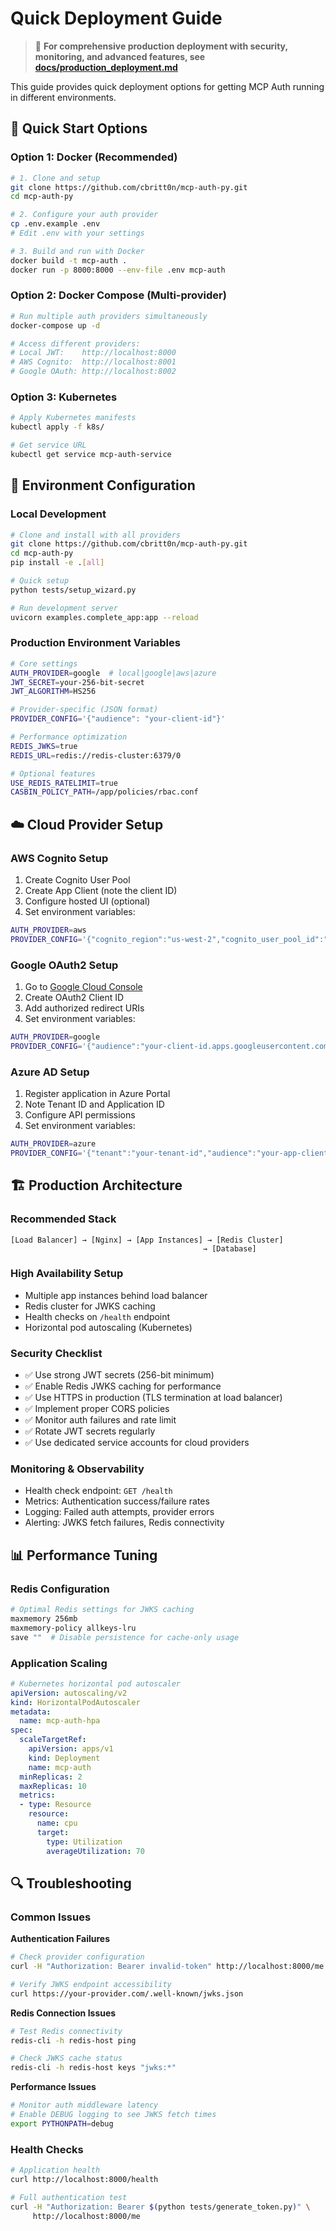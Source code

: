 # Quick Deployment Guide

> 📖 **For comprehensive production deployment with security, monitoring, and advanced features, see [docs/production_deployment.md](docs/production_deployment.md)**

This guide provides quick deployment options for getting MCP Auth running in different environments.

## 🚀 Quick Start Options

### Option 1: Docker (Recommended)

```bash
# 1. Clone and setup
git clone https://github.com/cbritt0n/mcp-auth-py.git
cd mcp-auth-py

# 2. Configure your auth provider
cp .env.example .env
# Edit .env with your settings

# 3. Build and run with Docker
docker build -t mcp-auth .
docker run -p 8000:8000 --env-file .env mcp-auth
```

### Option 2: Docker Compose (Multi-provider)

```bash
# Run multiple auth providers simultaneously
docker-compose up -d

# Access different providers:
# Local JWT:    http://localhost:8000
# AWS Cognito:  http://localhost:8001
# Google OAuth: http://localhost:8002
```

### Option 3: Kubernetes

```bash
# Apply Kubernetes manifests
kubectl apply -f k8s/

# Get service URL
kubectl get service mcp-auth-service
```

## 🔧 Environment Configuration

### Local Development
```bash
# Clone and install with all providers
git clone https://github.com/cbritt0n/mcp-auth-py.git
cd mcp-auth-py
pip install -e .[all]

# Quick setup
python tests/setup_wizard.py

# Run development server
uvicorn examples.complete_app:app --reload
```

### Production Environment Variables

```bash
# Core settings
AUTH_PROVIDER=google  # local|google|aws|azure
JWT_SECRET=your-256-bit-secret
JWT_ALGORITHM=HS256

# Provider-specific (JSON format)
PROVIDER_CONFIG='{"audience": "your-client-id"}'

# Performance optimization
REDIS_JWKS=true
REDIS_URL=redis://redis-cluster:6379/0

# Optional features
USE_REDIS_RATELIMIT=true
CASBIN_POLICY_PATH=/app/policies/rbac.conf
```

## ☁️ Cloud Provider Setup

### AWS Cognito Setup
1. Create Cognito User Pool
2. Create App Client (note the client ID)
3. Configure hosted UI (optional)
4. Set environment variables:

```bash
AUTH_PROVIDER=aws
PROVIDER_CONFIG='{"cognito_region":"us-west-2","cognito_user_pool_id":"us-west-2_XXXXXXXXX","audience":"your-client-id"}'
```

### Google OAuth2 Setup
1. Go to [Google Cloud Console](https://console.cloud.google.com/)
2. Create OAuth2 Client ID
3. Add authorized redirect URIs
4. Set environment variables:

```bash
AUTH_PROVIDER=google
PROVIDER_CONFIG='{"audience":"your-client-id.apps.googleusercontent.com"}'
```

### Azure AD Setup
1. Register application in Azure Portal
2. Note Tenant ID and Application ID
3. Configure API permissions
4. Set environment variables:

```bash
AUTH_PROVIDER=azure
PROVIDER_CONFIG='{"tenant":"your-tenant-id","audience":"your-app-client-id"}'
```

## 🏗️ Production Architecture

### Recommended Stack
```
[Load Balancer] → [Nginx] → [App Instances] → [Redis Cluster]
                                           → [Database]
```

### High Availability Setup
- Multiple app instances behind load balancer
- Redis cluster for JWKS caching
- Health checks on `/health` endpoint
- Horizontal pod autoscaling (Kubernetes)

### Security Checklist
- ✅ Use strong JWT secrets (256-bit minimum)
- ✅ Enable Redis JWKS caching for performance
- ✅ Use HTTPS in production (TLS termination at load balancer)
- ✅ Implement proper CORS policies
- ✅ Monitor auth failures and rate limit
- ✅ Rotate JWT secrets regularly
- ✅ Use dedicated service accounts for cloud providers

### Monitoring & Observability
- Health check endpoint: `GET /health`
- Metrics: Authentication success/failure rates
- Logging: Failed auth attempts, provider errors
- Alerting: JWKS fetch failures, Redis connectivity

## 📊 Performance Tuning

### Redis Configuration
```bash
# Optimal Redis settings for JWKS caching
maxmemory 256mb
maxmemory-policy allkeys-lru
save ""  # Disable persistence for cache-only usage
```

### Application Scaling
```yaml
# Kubernetes horizontal pod autoscaler
apiVersion: autoscaling/v2
kind: HorizontalPodAutoscaler
metadata:
  name: mcp-auth-hpa
spec:
  scaleTargetRef:
    apiVersion: apps/v1
    kind: Deployment
    name: mcp-auth
  minReplicas: 2
  maxReplicas: 10
  metrics:
  - type: Resource
    resource:
      name: cpu
      target:
        type: Utilization
        averageUtilization: 70
```

## 🔍 Troubleshooting

### Common Issues

**Authentication Failures**
```bash
# Check provider configuration
curl -H "Authorization: Bearer invalid-token" http://localhost:8000/me

# Verify JWKS endpoint accessibility
curl https://your-provider.com/.well-known/jwks.json
```

**Redis Connection Issues**
```bash
# Test Redis connectivity
redis-cli -h redis-host ping

# Check JWKS cache status
redis-cli -h redis-host keys "jwks:*"
```

**Performance Issues**
```bash
# Monitor auth middleware latency
# Enable DEBUG logging to see JWKS fetch times
export PYTHONPATH=debug
```

### Health Checks
```bash
# Application health
curl http://localhost:8000/health

# Full authentication test
curl -H "Authorization: Bearer $(python tests/generate_token.py)" \
     http://localhost:8000/me
```
